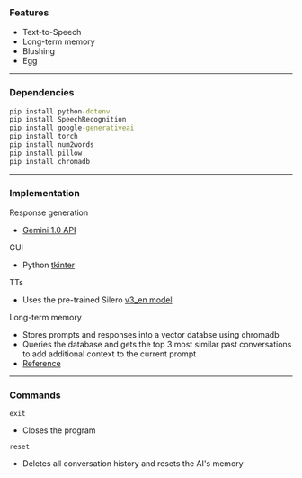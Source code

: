 ### Features
- Text-to-Speech
- Long-term memory
- Blushing
- Egg

---

### Dependencies
```bat
pip install python-dotenv
pip install SpeechRecognition
pip install google-generativeai
pip install torch
pip install num2words
pip install pillow
pip install chromadb
```

---

### Implementation

Response generation
- [Gemini 1.0 API](https://ai.google.dev/gemini-api)

GUI
- Python [tkinter](https://docs.python.org/3/library/tkinter.html)

TTs
- Uses the pre-trained Silero [v3_en model](https://models.silero.ai/models/tts/en/)

Long-term memory
- Stores prompts and responses into a vector databse using chromadb
- Queries the database and gets the top 3 most similar past conversations to add additional context to the current prompt
- [Reference](https://brain.d.foundation/Engineering/AI/Dealing+with+Long-Term+Memory+in+AI+Chatbot)

---

### Commands
`exit`
- Closes the program

`reset`
- Deletes all conversation history and resets the AI's memory
